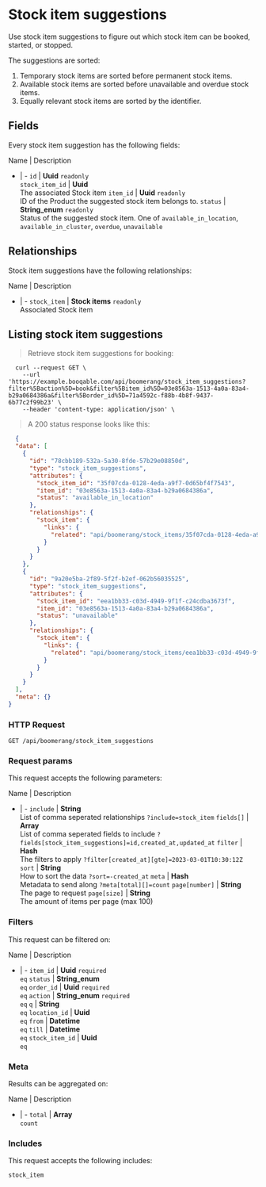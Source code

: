 # Stock item suggestions

Use stock item suggestions to figure out which stock item can be booked,
started, or stopped.

The suggestions are sorted:
  1. Temporary stock items are sorted before permanent stock items.
  2. Available stock items are sorted before unavailable and overdue stock items.
  3. Equally relevant stock items are sorted by the identifier.

## Fields
Every stock item suggestion has the following fields:

Name | Description
- | -
`id` | **Uuid** `readonly`<br>
`stock_item_id` | **Uuid** <br>The associated Stock item
`item_id` | **Uuid** `readonly`<br>ID of the Product the suggested stock item belongs to.
`status` | **String_enum** `readonly`<br>Status of the suggested stock item. One of `available_in_location`, `available_in_cluster`, `overdue`, `unavailable` 


## Relationships
Stock item suggestions have the following relationships:

Name | Description
- | -
`stock_item` | **Stock items** `readonly`<br>Associated Stock item


## Listing stock item suggestions



> Retrieve stock item suggestions for booking:

```shell
  curl --request GET \
    --url 'https://example.booqable.com/api/boomerang/stock_item_suggestions?filter%5Baction%5D=book&filter%5Bitem_id%5D=03e8563a-1513-4a0a-83a4-b29a0684386a&filter%5Border_id%5D=71a4592c-f88b-4b8f-9437-6b77c2f99b23' \
    --header 'content-type: application/json' \
```

> A 200 status response looks like this:

```json
  {
  "data": [
    {
      "id": "78cbb189-532a-5a30-8fde-57b29e08850d",
      "type": "stock_item_suggestions",
      "attributes": {
        "stock_item_id": "35f07cda-0128-4eda-a9f7-0d65bf4f7543",
        "item_id": "03e8563a-1513-4a0a-83a4-b29a0684386a",
        "status": "available_in_location"
      },
      "relationships": {
        "stock_item": {
          "links": {
            "related": "api/boomerang/stock_items/35f07cda-0128-4eda-a9f7-0d65bf4f7543"
          }
        }
      }
    },
    {
      "id": "9a20e5ba-2f89-5f2f-b2ef-062b56035525",
      "type": "stock_item_suggestions",
      "attributes": {
        "stock_item_id": "eea1bb33-c03d-4949-9f1f-c24cdba3673f",
        "item_id": "03e8563a-1513-4a0a-83a4-b29a0684386a",
        "status": "unavailable"
      },
      "relationships": {
        "stock_item": {
          "links": {
            "related": "api/boomerang/stock_items/eea1bb33-c03d-4949-9f1f-c24cdba3673f"
          }
        }
      }
    }
  ],
  "meta": {}
}
```

### HTTP Request

`GET /api/boomerang/stock_item_suggestions`

### Request params

This request accepts the following parameters:

Name | Description
- | -
`include` | **String** <br>List of comma seperated relationships `?include=stock_item`
`fields[]` | **Array** <br>List of comma seperated fields to include `?fields[stock_item_suggestions]=id,created_at,updated_at`
`filter` | **Hash** <br>The filters to apply `?filter[created_at][gte]=2023-03-01T10:30:12Z`
`sort` | **String** <br>How to sort the data `?sort=-created_at`
`meta` | **Hash** <br>Metadata to send along `?meta[total][]=count`
`page[number]` | **String** <br>The page to request
`page[size]` | **String** <br>The amount of items per page (max 100)


### Filters

This request can be filtered on:

Name | Description
- | -
`item_id` | **Uuid** `required`<br>`eq`
`status` | **String_enum** <br>`eq`
`order_id` | **Uuid** `required`<br>`eq`
`action` | **String_enum** `required`<br>`eq`
`q` | **String** <br>`eq`
`location_id` | **Uuid** <br>`eq`
`from` | **Datetime** <br>`eq`
`till` | **Datetime** <br>`eq`
`stock_item_id` | **Uuid** <br>`eq`


### Meta

Results can be aggregated on:

Name | Description
- | -
`total` | **Array** <br>`count`


### Includes

This request accepts the following includes:

`stock_item`





